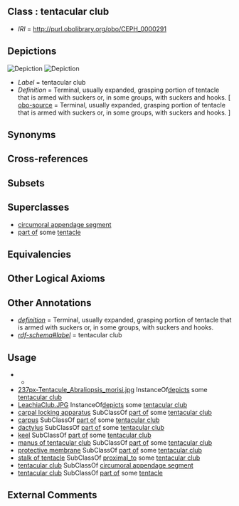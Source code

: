 
## Class : tentacular club

 * *IRI* = http://purl.obolibrary.org/obo/CEPH_0000291

## Depictions

![Depiction](http://tolweb.org/tree/ToLimages/LeachiaClub.JPG)
![Depiction](http://upload.wikimedia.org/wikipedia/commons/thumb/e/e0/Tentacule_Abraliopsis_morisi.jpg/237px-Tentacule_Abraliopsis_morisi.jpg)
 * *Label* = tentacular club
 * *Definition* = Terminal, usually expanded, grasping portion of tentacle that is armed with suckers or, in some groups, with suckers and hooks. [ [obo-source](../../ce/oboInOwl#source.md) = Terminal, usually expanded, grasping portion of tentacle that is armed with suckers or, in some groups, with suckers and hooks. ]

## Synonyms


## Cross-references


## Subsets


## Superclasses

 * [circumoral appendage segment](../../CEPH/07/CEPH_0000307.md)
 * [part of](../../BFO/50/BFO_0000050.md) some [tentacle](../../CEPH/56/CEPH_0000256.md)

## Equivalencies


## Other Logical Axioms


## Other Annotations

 * *[definition](../../IAO/15/IAO_0000115.md)* = Terminal, usually expanded, grasping portion of tentacle that is armed with suckers or, in some groups, with suckers and hooks.
 * *[rdf-schema#label](../../el/rdf-schema#label.md)* = tentacular club

## Usage

 * -
 * [237px-Tentacule_Abraliopsis_morisi.jpg](../../237px-Tentacule/pg/237px-Tentacule_Abraliopsis_morisi.jpg.md) InstanceOf[depicts](../../ts/depicts.md) some [tentacular club](../../CEPH/91/CEPH_0000291.md)
 * [LeachiaClub.JPG](../../PG/LeachiaClub.JPG.md) InstanceOf[depicts](../../ts/depicts.md) some [tentacular club](../../CEPH/91/CEPH_0000291.md)
 * [carpal locking apparatus](../../CEPH/54/CEPH_0000054.md) SubClassOf [part of](../../BFO/50/BFO_0000050.md) some [tentacular club](../../CEPH/91/CEPH_0000291.md)
 * [carpus](../../CEPH/53/CEPH_0000053.md) SubClassOf [part of](../../BFO/50/BFO_0000050.md) some [tentacular club](../../CEPH/91/CEPH_0000291.md)
 * [dactylus](../../CEPH/83/CEPH_0000083.md) SubClassOf [part of](../../BFO/50/BFO_0000050.md) some [tentacular club](../../CEPH/91/CEPH_0000291.md)
 * [keel](../../CEPH/45/CEPH_0000145.md) SubClassOf [part of](../../BFO/50/BFO_0000050.md) some [tentacular club](../../CEPH/91/CEPH_0000291.md)
 * [manus of tentacular club](../../CEPH/62/CEPH_0000162.md) SubClassOf [part of](../../BFO/50/BFO_0000050.md) some [tentacular club](../../CEPH/91/CEPH_0000291.md)
 * [protective membrane](../../CEPH/08/CEPH_0000208.md) SubClassOf [part of](../../BFO/50/BFO_0000050.md) some [tentacular club](../../CEPH/91/CEPH_0000291.md)
 * [stalk of tentacle](../../CEPH/40/CEPH_0000240.md) SubClassOf [proximal_to](../../ceph#proximal/to/ceph#proximal_to.md) some [tentacular club](../../CEPH/91/CEPH_0000291.md)
 * [tentacular club](../../CEPH/91/CEPH_0000291.md) SubClassOf [circumoral appendage segment](../../CEPH/07/CEPH_0000307.md)
 * [tentacular club](../../CEPH/91/CEPH_0000291.md) SubClassOf [part of](../../BFO/50/BFO_0000050.md) some [tentacle](../../CEPH/56/CEPH_0000256.md)

## External Comments

